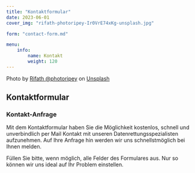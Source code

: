 ```yaml
---
title: "Kontaktformular"
date: 2023-06-01
cover_img: "rifath-photoripey-Ir0VrE74xKg-unsplash.jpg"

form: "contact-form.md"

menu:
    info:
        name: Kontakt
        weight: 120
---
```


Photo by [Rifath @photoripey](https://unsplash.com/es/@photoripey?utm_source=unsplash&utm_medium=referral&utm_content=creditCopyText) on [Unsplash](https://unsplash.com/photos/Ir0VrE74xKg?utm_source=unsplash&utm_medium=referral&utm_content=creditCopyText)  

## Kontaktformular

### Kontakt-Anfrage

Mit dem Kontaktformular haben Sie die Möglichkeit kostenlos, schnell und unverbindlich per Mail Kontakt mit unseren Datenrettungsspezialisten aufzunehmen. Auf Ihre Anfrage hin werden wir uns schnellstmöglich bei Ihnen melden.

Füllen Sie bitte, wenn möglich, alle Felder des Formulares aus. Nur so können wir uns ideal auf Ihr Problem einstellen.
